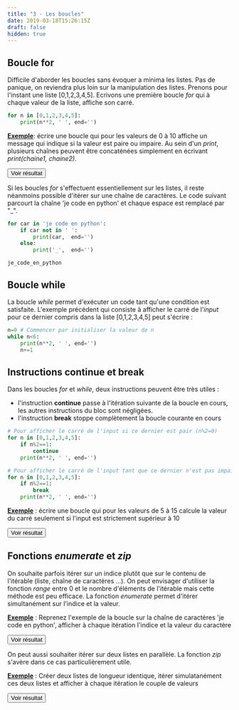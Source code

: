 ```yaml
---
title: "3 - Les boucles"
date: 2019-03-18T15:26:15Z
draft: false
hidden: true
---
```


## Boucle for

Difficile d'aborder les boucles sans évoquer a minima les listes. Pas de panique, on reviendra plus loin sur la manipulation des listes. Prenons pour l'instant une liste [0,1,2,3,4,5]. Ecrivons une première boucle *for* qui à chaque valeur de la liste, affiche son carré.


```python
for n in [0,1,2,3,4,5]:
    print(n**2, ' ', end='')
```

<ins>**Exemple**</ins>: écrire une boucle qui pour les valeurs de 0 à 10 affiche un message qui indique si la valeur est paire ou impaire. Au sein d'un *print*, plusieurs chaînes peuvent être concaténées simplement en écrivant *print(chaine1, chaine2)*.


<script>
function myFunction() {
    var x = document.getElementById("exemple");
    if (x.style.display !== "block") {
        x.style.display = "block";
    } else {
        x.style.display = "none";
    }
}
</script>
 
<button onclick="myFunction()">Voir résultat</button>

<div id="exemple" hidden>
<div></div>

<ins>Astuce</ins> : On le verra avec la section sur les générateurs mais pour créer une liste entre 0 et 10, on peut simplement utiliser range(11).

```python
for i in range(11):
    if i%2==0:
        print(i, " est pair")
    else:
        print(i, " est impair")
```

</div>


Si les boucles *for* s'effectuent essentiellement sur les listes, il reste néanmoins possible d'itérer sur une chaîne de caractères. Le code suivant parcourt la chaîne 'je code en python' et chaque espace est remplacé par "_".


```python
for car in 'je code en python':
    if car not in ' ':
        print(car,  end='')
    else:
        print('_',  end='')
```

    je_code_en_python

## Boucle while

La boucle *while* permet d'exécuter un code tant qu'une condition est satisfaite. L'exemple précédent qui consiste à afficher le carré de l'*input* pour ce dernier compris dans la liste [0,1,2,3,4,5] peut s'écrire :


```python
n=0 # Commencer par initialiser la valeur de n
while n<6:
    print(n**2, ' ', end='')
    n+=1
```

## Instructions **continue** et **break**

Dans les boucles *for* et *while*, deux instructions peuvent être très utiles :

* l'instruction **continue** passe à l'itération suivante de la boucle en cours, les autres instructions du bloc sont négligées.
* l'instruction **break** stoppe complètement la boucle courante en cours


```python
# Pour afficher le carré de l'input si ce dernier est pair (n%2=0)
for n in [0,1,2,3,4,5]:
    if n%2==1:
        continue
    print(n**2, ' ', end='')
```

```python
# Pour afficher le carré de l'input tant que ce dernier n'est pas impair (n%2=1)
for n in [0,1,2,3,4,5]:
    if n%2==1:
        break
    print(n**2, ' ', end='')
```

<ins>**Exemple**</ins> : écrire une boucle qui pour les valeurs de 5 à 15 calcule la valeur du carré seulement si l'input est strictement supérieur à 10

<script>
function myFunction2() {
    var x = document.getElementById("exemple2");
    if (x.style.display !== "block") {
        x.style.display = "block";
    } else {
        x.style.display = "none";
    }
}
</script>
 
<button onclick="myFunction2()">Voir résultat</button>

<div id="exemple2" hidden>
<div></div>

```python
for i in range(5,16):
    if i>10:
        print('Carré de ', i, ' : ', i**2)
```
</div>


## Fonctions *enumerate* et *zip*

On souhaite parfois itérer sur un indice plutôt que sur le contenu de l'itérable (liste, chaîne de caractères ...). On peut envisager d'utiliser la fonction *range* entre 0 et le nombre d'éléments de l'itérable mais cette méthode est peu efficace. La fonction *enumerate* permet d'itérer simultanément sur l'indice et la valeur.

<ins>**Exemple**</ins> : Reprenez l'exemple de la boucle sur la chaîne de caractères 'je code en python', afficher à chaque itération l'indice et la valeur du caractère

<script>
function myFunction3() {
    var x = document.getElementById("exemple3");
    if (x.style.display !== "block") {
        x.style.display = "block";
    } else {
        x.style.display = "none";
    }
}
</script>
 
<button onclick="myFunction3()">Voir résultat</button>

<div id="exemple3" hidden>
<div></div>

```python
for i in enumerate('je code en python'):
    print(i)
```
</div>

On peut aussi souhaiter itérer sur deux listes en parallèle. La fonction *zip* s'avère dans ce cas particulièrement utile.

<ins>**Exemple**</ins> : Créer deux listes de longueur identique, itérer simulatanément ces deux listes et afficher à chaque itération le couple de valeurs

<script>
function myFunction4() {
    var x = document.getElementById("exemple4");
    if (x.style.display !== "block") {
        x.style.display = "block";
    } else {
        x.style.display = "none";
    }
}
</script>
 
<button onclick="myFunction4()">Voir résultat</button>

<div id="exemple4" hidden>
<div></div>

```python
for i, j in zip(range(5), range(5,10)):
    print((i,j))
```
</div> 

